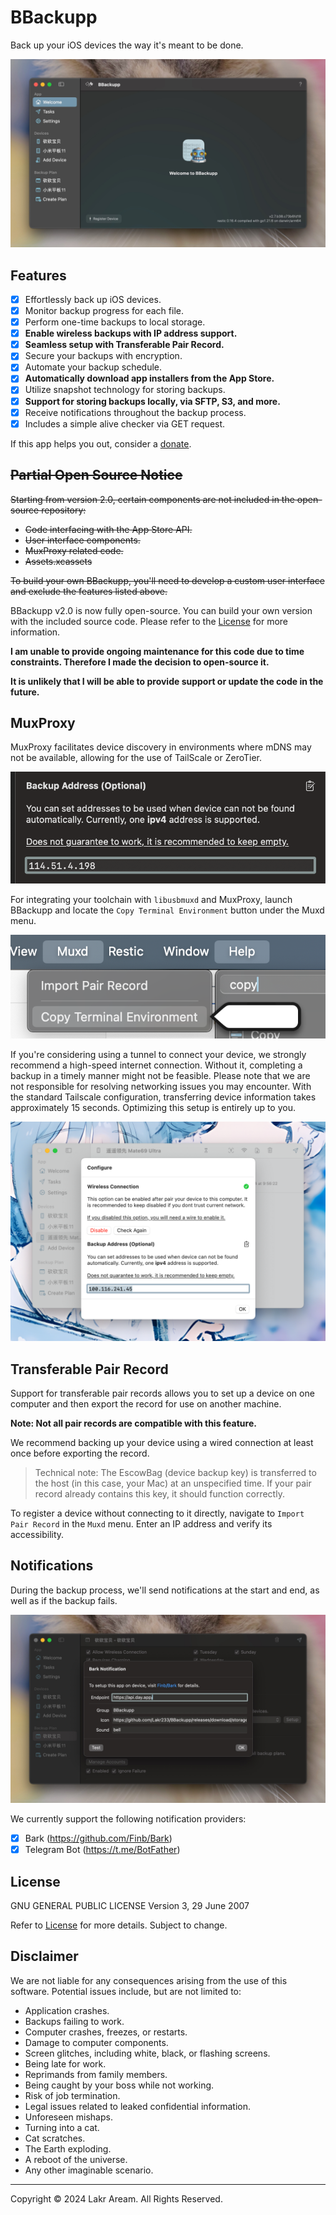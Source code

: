 # BBackupp

Back up your iOS devices the way it's meant to be done.

![BBackupp Screenshot](Resource/Readme/SCR-20240322-khfv.jpeg)

## Features

- [x] Effortlessly back up iOS devices.
- [x] Monitor backup progress for each file.
- [x] Perform one-time backups to local storage.
- [x] **Enable wireless backups with IP address support.**
- [x] **Seamless setup with Transferable Pair Record.**
- [x] Secure your backups with encryption.
- [x] Automate your backup schedule.
- [x] **Automatically download app installers from the App Store.**
- [x] Utilize snapshot technology for storing backups.
- [x] **Support for storing backups locally, via SFTP, S3, and more.**
- [x] Receive notifications throughout the backup process.
- [x] Includes a simple alive checker via GET request.

If this app helps you out, consider a [donate](https://github.com/sponsors/Lakr233).

## ~~Partial Open Source Notice~~

~~Starting from version 2.0, certain components are not included in the open-source repository:~~

- ~~Code interfacing with the App Store API.~~
- ~~User interface components.~~
- ~~MuxProxy related code.~~
- ~~Assets.xcassets~~

~~To build your own BBackupp, you'll need to develop a custom user interface and exclude the features listed above.~~

BBackupp v2.0 is now fully open-source. You can build your own version with the included source code. Please refer to the [License](./LICENSE) for more information.

**I am unable to provide ongoing maintenance for this code due to time constraints. Therefore I made the decision to open-source it.**

**It is unlikely that I will be able to provide support or update the code in the future.**

## MuxProxy

MuxProxy facilitates device discovery in environments where mDNS may not be available, allowing for the use of TailScale or ZeroTier.

![MuxProxy Example](Resource/Readme/SCR-20240322-kihu.png)

For integrating your toolchain with `libusbmuxd` and MuxProxy, launch BBackupp and locate the `Copy Terminal Environment` button under the Muxd menu.

![MuxProxy Menu](Resource/Readme/SCR-20240322-hbbb.png)

If you're considering using a tunnel to connect your device, we strongly recommend a high-speed internet connection. Without it, completing a backup in a timely manner might not be feasible. Please note that we are not responsible for resolving networking issues you may encounter. With the standard Tailscale configuration, transferring device information takes approximately 15 seconds. Optimizing this setup is entirely up to you.

![Connect via Tailscale](Resource/Readme/SCR-20240325-jero.png)

## Transferable Pair Record

Support for transferable pair records allows you to set up a device on one computer and then export the record for use on another machine.

**Note: Not all pair records are compatible with this feature.**

We recommend backing up your device using a wired connection at least once before exporting the record.

> Technical note: The EscowBag (device backup key) is transferred to the host (in this case, your Mac) at an unspecified time. If your pair record already contains this key, it should function correctly.

To register a device without connecting to it directly, navigate to `Import Pair Record` in the `Muxd` menu. Enter an IP address and verify its accessibility.

## Notifications

During the backup process, we'll send notifications at the start and end, as well as if the backup fails.

![Notification Setup Page Demo](Resource/Readme/SCR-20240322-khof.jpeg)

We currently support the following notification providers:

- [x] Bark (https://github.com/Finb/Bark)
- [x] Telegram Bot (https://t.me/BotFather)

## License

GNU GENERAL PUBLIC LICENSE Version 3, 29 June 2007

Refer to [License](./LICENSE) for more details. Subject to change.

## Disclaimer

We are not liable for any consequences arising from the use of this software. Potential issues include, but are not limited to:

- Application crashes.
- Backups failing to work.
- Computer crashes, freezes, or restarts.
- Damage to computer components.
- Screen glitches, including white, black, or flashing screens.
- Being late for work.
- Reprimands from family members.
- Being caught by your boss while not working.
- Risk of job termination.
- Legal issues related to leaked confidential information.
- Unforeseen mishaps.
- Turning into a cat.
- Cat scratches.
- The Earth exploding.
- A reboot of the universe.
- Any other imaginable scenario.

---

Copyright © 2024 Lakr Aream. All Rights Reserved.
